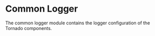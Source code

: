 # Common Logger

The common logger module contains the logger configuration of the Tornado components.  
